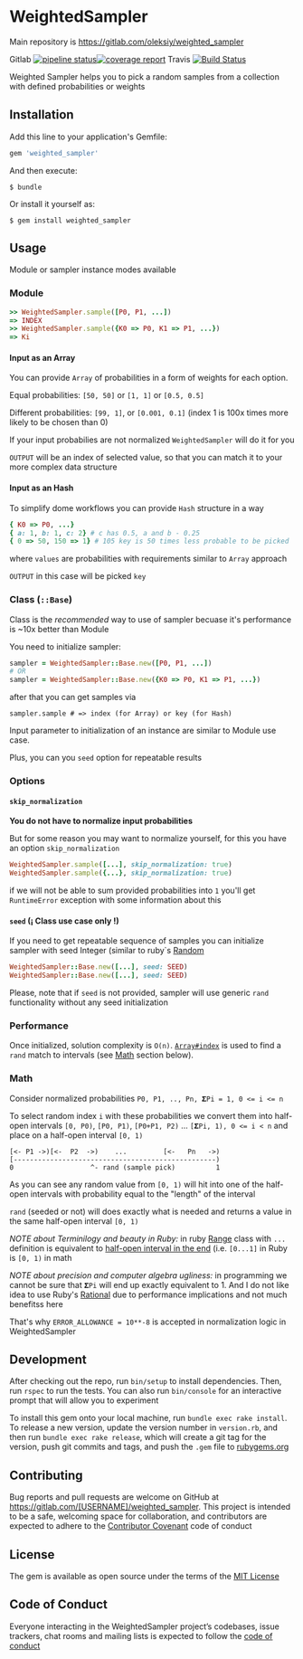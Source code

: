# WeightedSampler

Main repository is https://gitlab.com/oleksiy/weighted_sampler

Gitlab [![pipeline status](https://gitlab.com/oleksiy/weighted_sampler/badges/master/pipeline.svg)](https://gitlab.com/oleksiy/weighted_sampler/commits/master)[![coverage report](https://gitlab.com/oleksiy/weighted_sampler/badges/master/coverage.svg)](https://gitlab.com/oleksiy/weighted_sampler/commits/master) Travis [![Build Status](https://travis-ci.org/ababich/weighted_sampler.svg?branch=master)](https://travis-ci.org/ababich/weighted_sampler)

Weighted Sampler helps you to pick a random samples from a collection with defined probabilities or weights


## Installation

Add this line to your application's Gemfile:

```ruby
gem 'weighted_sampler'
```

And then execute:

    $ bundle

Or install it yourself as:

    $ gem install weighted_sampler

## Usage

Module or sampler instance modes available

### Module

```ruby
>> WeightedSampler.sample([P0, P1, ...])
=> INDEX
>> WeightedSampler.sample({K0 => P0, K1 => P1, ...})
=> Ki
```

#### Input as an Array

You can provide `Array` of probabilities in a form of weights for each option.

Equal probabilities: `[50, 50]` or `[1, 1]` or `[0.5, 0.5]`

Different probabilities: `[99, 1]`, or `[0.001, 0.1]` (index 1 is 100x times more likely to be chosen than 0)

If your input probabilies are not normalized `WeightedSampler` will do it for you

`OUTPUT` will be an index of selected value, so that you can match it to your more complex data structure

#### Input as an Hash

To simplify dome workflows you can provide `Hash` structure in a way

```ruby
{ K0 => P0, ...}
{ a: 1, b: 1, c: 2} # c has 0.5, a and b - 0.25
{ 0 => 50, 150 => 1} # 105 key is 50 times less probable to be picked
```

where `values` are probabilities with requirements similar to `Array` approach

`OUTPUT` in this case will be picked `key`

### Class (`::Base`)

Class is the *recommended* way to use of sampler becuase it's performance is ~10x better than Module

You need to initialize sampler:

```ruby
sampler = WeightedSampler::Base.new([P0, P1, ...])
# OR
sampler = WeightedSampler::Base.new({K0 => P0, K1 => P1, ...})
```

after that you can get samples via

`sampler.sample # => index (for Array) or key (for Hash)`

Input parameter to initialization of an instance are similar to Module use case.

Plus, you can you `seed` option for repeatable results

### Options

#### `skip_normalization`
**You do not have to normalize input probabilities**

But for some reason you may want to normalize yourself, for this
you have an option `skip_normalization`

```ruby
WeightedSampler.sample([...], skip_normalization: true)
WeightedSampler.sample({...}, skip_normalization: true)
```

if we will not be able to sum provided probabilities into `1` you'll get `RuntimeError` exception with some information about this

#### `seed` (¡ Class use case only !)

If you need to get repeatable sequence of samples you can initialize sampler with seed Integer (similar to ruby`s [Random](https://ruby-doc.org/core/Random.html#method-c-new)

```ruby
WeightedSampler::Base.new([...], seed: SEED)
WeightedSampler::Base.new([...], seed: SEED)
```

Please, note that if `seed` is not provided, sampler will use generic `rand` functionality without any seed initialization

### Performance

Once initialized, solution complexity is `O(n)`. [`Array#index`](https://ruby-doc.org/core/Array.html#method-i-index) is used to find a `rand` match to intervals (see [Math](#Math) section below).

### Math

Consider normalized probabilities `P0, P1, .., Pn, 𝚺Pi = 1, 0 <= i <= n`

To select random index `i` with these probabilities we convert them into half-open intervals `[0, P0)`, `[P0, P1)`, `[P0+P1, P2)` ... `[𝚺Pi, 1), 0 <= i < n` and place on a half-open interval `[0, 1)`

```
[<- P1 ->)[<-  P2  ->)    ...         [<-   Pn   ->)
[--------------------------------------------------)
0                   ^- rand (sample pick)          1
```

As you can see any random value from `[0, 1)` will hit into one of the half-open intervals with probability equal to the "length" of the interval

`rand` (seeded or not) will does exactly what is needed and returns a value in the same half-open interval `[0, 1)`

*NOTE about Terminilogy and beauty in Ruby:* in ruby [Range](https://ruby-doc.org/core/Range.html) class with `...`   definition is equivalent to [half-open interval in the end](https://en.wikipedia.org/wiki/Interval_(mathematics)#Terminology) (i.e. `[0...1]` in Ruby is `[0, 1)` in math

*NOTE about precision and computer algebra ugliness:* in programming we cannot be sure that `𝚺Pi` will end up exactly equivalent to 1. And I do not like idea to use Ruby's [Rational](https://ruby-doc.org/core/Rational.html) due to performance implications and not much benefitss here

That's why `ERROR_ALLOWANCE = 10**-8` is accepted in normalization logic in WeightedSampler

## Development

After checking out the repo, run `bin/setup` to install dependencies. Then, run `rspec` to run the tests. You can also run `bin/console` for an interactive prompt that will allow you to experiment

To install this gem onto your local machine, run `bundle exec rake install`. To release a new version, update the version number in `version.rb`, and then run `bundle exec rake release`, which will create a git tag for the version, push git commits and tags, and push the `.gem` file to [rubygems.org](https://rubygems.org)

## Contributing

Bug reports and pull requests are welcome on GitHub at https://gitlab.com/[USERNAME]/weighted_sampler. This project is intended to be a safe, welcoming space for collaboration, and contributors are expected to adhere to the [Contributor Covenant](http://contributor-covenant.org) code of conduct

## License

The gem is available as open source under the terms of the [MIT License](https://opensource.org/licenses/MIT)

## Code of Conduct

Everyone interacting in the WeightedSampler project’s codebases, issue trackers, chat rooms and mailing lists is expected to follow the [code of conduct](https://github.com/[USERNAME]/weighted_sampler/blob/master/CODE_OF_CONDUCT.md)
